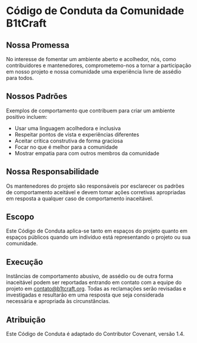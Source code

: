 # Código de Conduta da Comunidade B1tCraft

## Nossa Promessa
No interesse de fomentar um ambiente aberto e acolhedor, nós, como contribuidores e mantenedores, comprometemo-nos a tornar a participação em nosso projeto e nossa comunidade uma experiência livre de assédio para todos.

## Nossos Padrões
Exemplos de comportamento que contribuem para criar um ambiente positivo incluem:
- Usar uma linguagem acolhedora e inclusiva
- Respeitar pontos de vista e experiências diferentes
- Aceitar crítica construtiva de forma graciosa
- Focar no que é melhor para a comunidade
- Mostrar empatia para com outros membros da comunidade

## Nossa Responsabilidade
Os mantenedores do projeto são responsáveis por esclarecer os padrões de comportamento aceitável e devem tomar ações corretivas apropriadas em resposta a qualquer caso de comportamento inaceitável.

## Escopo
Este Código de Conduta aplica-se tanto em espaços do projeto quanto em espaços públicos quando um indivíduo está representando o projeto ou sua comunidade.

## Execução
Instâncias de comportamento abusivo, de assédio ou de outra forma inaceitável podem ser reportadas entrando em contato com a equipe do projeto em contato@b1tcraft.org. Todas as reclamações serão revisadas e investigadas e resultarão em uma resposta que seja considerada necessária e apropriada às circunstâncias.

## Atribuição
Este Código de Conduta é adaptado do Contributor Covenant, versão 1.4.

